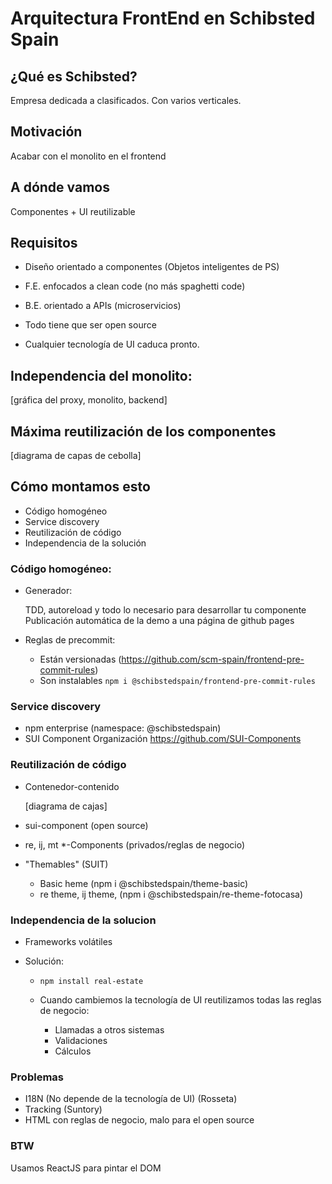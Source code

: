 # Arquitectura FrontEnd en Schibsted Spain #

## ¿Qué es Schibsted?

Empresa dedicada a clasificados. Con varios verticales.

## Motivación

Acabar con el monolito en el frontend

## A dónde vamos

Componentes + UI reutilizable

## Requisitos

* Diseño orientado a componentes (Objetos inteligentes de PS)
* F.E. enfocados a clean code (no más spaghetti code)
* B.E. orientado a APIs (microservicios)

* Todo tiene que ser open source
* Cualquier tecnología de UI caduca pronto.

## Independencia del monolito:

[gráfica del proxy, monolito, backend]

## Máxima reutilización de los componentes

[diagrama de capas de cebolla]

## Cómo montamos esto

* Código homogéneo
* Service discovery
* Reutilización de código
* Independencia de la solución

### Código homogéneo:

* Generador:

	TDD, autoreload y todo lo necesario para desarrollar tu componente
	Publicación automática de la demo a una página de github pages
	
* Reglas de precommit:

  * Están versionadas (https://github.com/scm-spain/frontend-pre-commit-rules)
  * Son instalables `npm i @schibstedspain/frontend-pre-commit-rules`

### Service discovery 

* npm enterprise (namespace: @schibstedspain)
* SUI Component Organización https://github.com/SUI-Components

### Reutilización de código

* Contenedor-contenido 

	[diagrama de cajas]
	
* sui-component (open source)
* re, ij, mt *-Components (privados/reglas de negocio)
* "Themables" (SUIT)
  * Basic heme (npm i @schibstedspain/theme-basic)
  * re theme, ij theme, (npm i @schibstedspain/re-theme-fotocasa)
  
### Independencia de la solucion

* Frameworks volátiles
	
* Solución:
  * `npm install real-estate`
    
  * Cuando cambiemos la tecnología de UI reutilizamos todas las reglas de negocio:
    * Llamadas a otros sistemas
    * Validaciones
    * Cálculos
	  
### Problemas
* I18N (No depende de la tecnología de UI) (Rosseta)
* Tracking (Suntory)
* HTML con reglas de negocio, malo para el open source

### BTW

Usamos ReactJS para pintar el DOM




